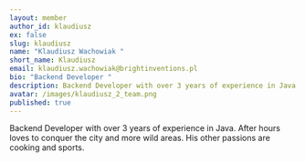 ```yaml
---
layout: member
author_id: klaudiusz
ex: false
slug: klaudiusz
name: "Klaudiusz Wachowiak "
short_name: Klaudiusz
email: klaudiusz.wachowiak@brightinventions.pl
bio: "Backend Developer "
description: Backend Developer with over 3 years of experience in Java.
avatar: /images/klaudiusz_2_team.png
published: true
---
```

Backend Developer with over 3 years of experience in Java. After hours loves to conquer the city and more wild areas. His other passions are cooking and sports.
